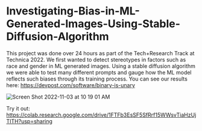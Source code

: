# Investigating-Bias-in-ML-Generated-Images-Using-Stable-Diffusion-Algorithm

This project was done over 24 hours as part of the Tech+Research Track at Technica 2022. We first wanted to detect stereotypes in factors such as race and gender in ML generated images. Using a stable diffusion algorithm we were able to test many different prompts and gauge how the ML model reflects such biases through its training process.
You can see our results here: 
https://devpost.com/software/binary-is-unary


![Screen Shot 2022-11-03 at 10 19 01 AM](https://user-images.githubusercontent.com/98720566/199745382-42650001-06d8-4bd4-a1cf-3bd2fe2f9ac6.png)


Try it out: https://colab.research.google.com/drive/1FTFb3EsSF5SfRrf15WWsvTiaHzUjTITH?usp=sharing
